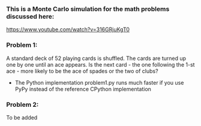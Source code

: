 ### This is a Monte Carlo simulation for the math problems discussed here:
https://www.youtube.com/watch?v=316GRjuKgT0

### Problem 1:
A standard deck of 52 playing cards is shuffled. The cards are turned up one by one until an ace appears. Is the next card - the one following the 1-st ace - more likely to be the ace of spades or the two of clubs?

+ The Python implementation problem1.py runs much faster if you use PyPy instead of the reference CPython implementation

### Problem 2:
To be added
